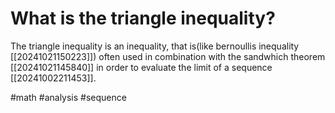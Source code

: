 # What is the triangle inequality? 
The triangle inequality is an inequality, that is(like bernoullis inequality [[20241021150223]]) often used in combination with the sandwhich theorem [[20241021145840]] in order to evaluate the limit of a sequence [[20241002211453]].

#math #analysis #sequence